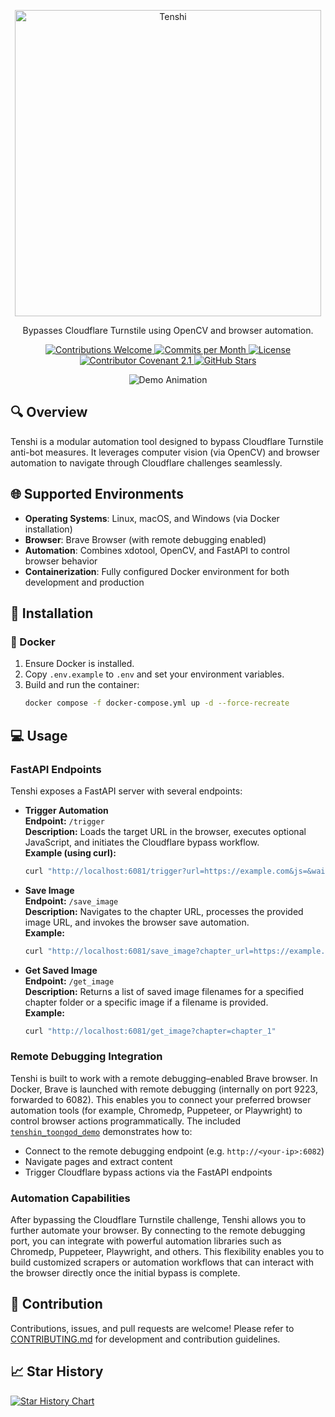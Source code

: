 <p align="center">
  <img src="https://raw.githubusercontent.com/NorkzYT/Tenshi/main/docs/assets/img/tenshi-cover-rl.png" width="490" alt="Tenshi">
</p>

<p align="center">
  Bypasses Cloudflare Turnstile using OpenCV and browser automation.
</p>

<div align="center">
  <!-- Contributions Welcome -->
  <a href="CODE_OF_CONDUCT.md" target="_blank">
    <img src="https://img.shields.io/badge/contributions-welcome-brightgreen?logo=github" alt="Contributions Welcome">
  </a>
  <!-- Commits per Month -->
  <a href="https://github.com/NorkzYT/Tenshi/pulse" target="_blank">
    <img src="https://img.shields.io/github/commit-activity/m/NorkzYT/Tenshi" alt="Commits per Month">
  </a>
  <!-- License -->
  <a href="LICENSE" target="_blank">
    <img src="https://img.shields.io/badge/license-GNUv3-purple" alt="License">
  </a>
  <!-- Contributor Covenant -->
  <a href="https://contributor-covenant.org/version/2/1/code_of_conduct/" target="_blank">
    <img src="https://img.shields.io/badge/Contributor%20Covenant-2.1-purple" alt="Contributor Covenant 2.1">
  </a>
  <!-- GitHub Stars -->
  <a href="https://github.com/NorkzYT/Tenshi/stargazers" target="_blank">
    <img src="https://img.shields.io/github/stars/NorkzYT/Tenshi" alt="GitHub Stars">
  </a>
</div>

<p align="center">
  <img src="https://raw.githubusercontent.com/NorkzYT/Tenshi/main/docs/assets/img/demo.gif" alt="Demo Animation">
</p>

## 🔍 Overview

Tenshi is a modular automation tool designed to bypass Cloudflare Turnstile anti-bot measures. It leverages computer vision (via OpenCV) and browser automation to navigate through Cloudflare challenges seamlessly.

## 🌐 Supported Environments

- **Operating Systems**: Linux, macOS, and Windows (via Docker installation)
- **Browser**: Brave Browser (with remote debugging enabled)
- **Automation**: Combines xdotool, OpenCV, and FastAPI to control browser behavior
- **Containerization**: Fully configured Docker environment for both development and production

## 🚀 Installation

### 🐳 Docker

1. Ensure Docker is installed.
2. Copy `.env.example` to `.env` and set your environment variables.
3. Build and run the container:
   ```bash
   docker compose -f docker-compose.yml up -d --force-recreate
   ```

## 💻 Usage

### FastAPI Endpoints

Tenshi exposes a FastAPI server with several endpoints:

- **Trigger Automation**  
  **Endpoint:** `/trigger`  
  **Description:** Loads the target URL in the browser, executes optional JavaScript, and initiates the Cloudflare bypass workflow.  
  **Example (using curl):**

  ```bash
  curl "http://localhost:6081/trigger?url=https://example.com&js=&wait=&sleep=5000"
  ```

- **Save Image**  
  **Endpoint:** `/save_image`  
  **Description:** Navigates to the chapter URL, processes the provided image URL, and invokes the browser save automation.  
  **Example:**

  ```bash
  curl "http://localhost:6081/save_image?chapter_url=https://example.com/chapter1&image_url=https://cdn.example.com/image1.jpg"
  ```

- **Get Saved Image**  
  **Endpoint:** `/get_image`  
  **Description:** Returns a list of saved image filenames for a specified chapter folder or a specific image if a filename is provided.  
  **Example:**
  ```bash
  curl "http://localhost:6081/get_image?chapter=chapter_1"
  ```

### Remote Debugging Integration

Tenshi is built to work with a remote debugging–enabled Brave browser. In Docker, Brave is launched with remote debugging (internally on port 9223, forwarded to 6082). This enables you to connect your preferred browser automation tools (for example, Chromedp, Puppeteer, or Playwright) to control browser actions programmatically. The included [`tenshin_toongod_demo`](./example/tenshin_toongod_demo.go) demonstrates how to:

- Connect to the remote debugging endpoint (e.g. `http://<your-ip>:6082`)
- Navigate pages and extract content
- Trigger Cloudflare bypass actions via the FastAPI endpoints

### Automation Capabilities

After bypassing the Cloudflare Turnstile challenge, Tenshi allows you to further automate your browser. By connecting to the remote debugging port, you can integrate with powerful automation libraries such as Chromedp, Puppeteer, Playwright, and others. This flexibility enables you to build customized scrapers or automation workflows that can interact with the browser directly once the initial bypass is complete.

## 🤝 Contribution

Contributions, issues, and pull requests are welcome! Please refer to [CONTRIBUTING.md](CONTRIBUTING.md) for development and contribution guidelines.

## 📈 Star History

<a href="https://star-history.com/#NorkzYT/Tenshi">
  <picture>
    <source media="(prefers-color-scheme: dark)" srcset="https://api.star-history.com/svg?repos=NorkzYT/Tenshi&type=Date&theme=dark">
    <source media="(prefers-color-scheme: light)" srcset="https://api.star-history.com/svg?repos=NorkzYT/Tenshi&type=Date">
    <img alt="Star History Chart" src="https://api.star-history.com/svg?repos=NorkzYT/Tenshi&type=Date">
  </picture>
</a>
